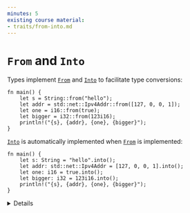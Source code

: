 ```yaml
---
minutes: 5
existing course material:
- traits/from-into.md
---
```


# `From` and `Into`

Types implement [`From`][1] and [`Into`][2] to facilitate type conversions:

```rust,editable
fn main() {
    let s = String::from("hello");
    let addr = std::net::Ipv4Addr::from([127, 0, 0, 1]);
    let one = i16::from(true);
    let bigger = i32::from(123i16);
    println!("{s}, {addr}, {one}, {bigger}");
}
```

[`Into`][2] is automatically implemented when [`From`][1] is implemented:

```rust,editable
fn main() {
    let s: String = "hello".into();
    let addr: std::net::Ipv4Addr = [127, 0, 0, 1].into();
    let one: i16 = true.into();
    let bigger: i32 = 123i16.into();
    println!("{s}, {addr}, {one}, {bigger}");
}
```

<details>

* That's why it is common to only implement `From`, as your type will get `Into` implementation too.
* When declaring a function argument input type like "anything that can be converted into a `String`", the rule is opposite, you should use `Into`.
  Your function will accept types that implement `From` and those that _only_ implement `Into`.

</details>

[1]: https://doc.rust-lang.org/std/convert/trait.From.html
[2]: https://doc.rust-lang.org/std/convert/trait.Into.html

